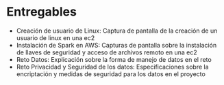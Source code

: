 # Entregables
 * Creación de usuario de Linux: Captura de pantalla de la creación de un usuario de linux en una ec2
 * Instalación de Spark en AWS: Capturas de pantalla sobre la instalación de llaves de seguridad y acceso de archivos remoto en una ec2
 * Reto Datos: Explicación sobre la forma de manejo de datos en el reto
 * Reto Privacidad y Seguridad de los datos: Especificaciones sobre la encriptación y medidas de seguridad para los datos en el proyecto
